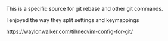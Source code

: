 This is a specific source for git rebase and other git commands.

I enjoyed the way they split settings and keymappings

https://waylonwalker.com/til/neovim-config-for-git/
